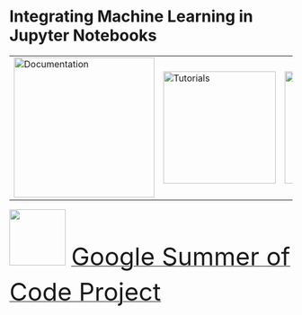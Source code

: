 # Integrating Machine Learning in Jupyter Notebooks

<table><tr>
<td><a href="https://rawgit.com/qati/GSOC16/master/doc/html/index.html"><img alt="Documentation" src="https://rawgit.com/qati/GSOC16/master/img/doc.svg" width="250px" /></a></td>
<td><a href="http://mybinder.org/repo/qati/GSOC16"><img alt="Tutorials" src="https://rawgit.com/qati/GSOC16/master/img/tut.svg" width="200px" /></a></td>
<td><a href="http://mybinder.org/repo/qati/GSOC16"><img src="http://mybinder.org/badge.svg" alt="Binder" width="200px"></a></td>
</tr></table>

<div style="position: relative;">
<a href="https://summerofcode.withgoogle.com/projects/#5735600967647232"><img src="https://summerofcode.withgoogle.com/static/img/summer-of-code-logo.svg"  style="padding-bottom: 20px; width: 100px;"/><span style="font-size: 44px; padding-left: 10px;">Google Summer of Code Project</span></a>
</div>